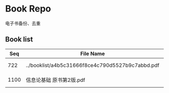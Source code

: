 Book Repo
=========

电子书备份、去重

Book list
---------

| Seq | File Name | Size | MD5 |
| --- | --------- | ---- | --- |
| 722 | ../booklist/a4b5c31666f8ce4c790d5527b9c7abbd.pdf | 49.6 MB | a4b5c31666f8ce4c790d5527b9c7abbd | 
| 1100 | 信息论基础 原书第2版.pdf | 49.6 MB | a4b5c31666f8ce4c790d5527b9c7abbd | 
